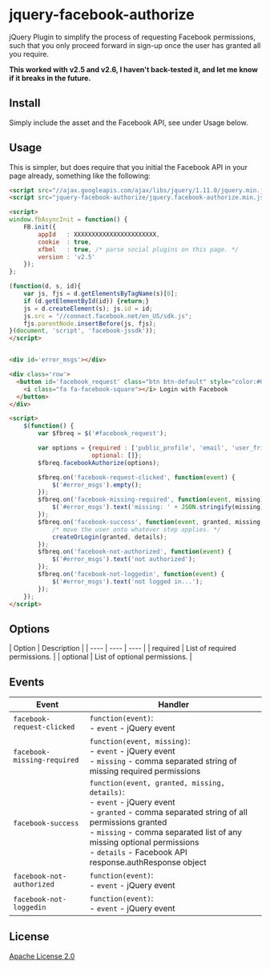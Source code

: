 # jquery-facebook-authorize
jQuery Plugin to simplify the process of requesting Facebook permissions, such that you only proceed forward in sign-up  once the user has granted all you require.

**This worked with v2.5 and v2.6, I haven't back-tested it, and let me know if it breaks in the future.**

Install
-------

Simply include the asset and the Facebook API, see under Usage below.

Usage
-----

This is simpler, but does require that you initial the Facebook API in your page already, something like the following:

```html
<script src="//ajax.googleapis.com/ajax/libs/jquery/1.11.0/jquery.min.js"></script>
<script src="jquery-facebook-authorize/jquery.facebook-authorize.min.js"></script>

<script>
window.fbAsyncInit = function() {
    FB.init({
        appId   : XXXXXXXXXXXXXXXXXXXXXXX,
        cookie  : true,
        xfbml   : true, /* parse social plugins on this page. */
        version : 'v2.5'
    });
};

(function(d, s, id){
    var js, fjs = d.getElementsByTagName(s)[0];
    if (d.getElementById(id)) {return;}
    js = d.createElement(s); js.id = id;
    js.src = "//connect.facebook.net/en_US/sdk.js";
    fjs.parentNode.insertBefore(js, fjs);
}(document, 'script', 'facebook-jssdk'));
</script>


<div id='error_msgs'></div>

<div class='row'>
  <button id='facebook_request' class="btn btn-default" style="color:#0b62a4;">
    <i class="fa fa-facebook-square"></i> Login with Facebook
  </button>
</div>

<script>
    $(function() {
        var $fbreq = $('#facebook_request');

        var options = {required : ['public_profile', 'email', 'user_friends', 'publish_actions'],
                       optional: []};
        $fbreq.facebookAuthorize(options);

        $fbreq.on('facebook-request-clicked', function(event) {
            $('#error_msgs').empty();
        });
        $fbreq.on('facebook-missing-required', function(event, missing) {
            $('#error_msgs').text('missing: ' + JSON.stringify(missing));
        });
        $fbreq.on('facebook-success', function(event, granted, missing, details) {
            /* move the user onto whatever step applies. */
            createOrLogin(granted, details);
        });
        $fbreq.on('facebook-not-authorized', function(event) {
            $('#error_msgs').text('not authorized');
        });
        $fbreq.on('facebook-not-loggedin', function(event) {
            $('#error_msgs').text('not logged in...');
        });
    });
</script>
```

Options
-------

| Option  | Description |
| ---- | ---- | ---- |
| required | List of required permissions. |
| optional | List of optional permissions. |

Events
------

| Event | Handler |
| ---- | ---- |
| `facebook-request-clicked` | `function(event)`: <br>- `event` - jQuery event |
| `facebook-missing-required` | `function(event, missing)`: <br>- `event` - jQuery event <br>- `missing` - comma separated string of missing required permissions |
| `facebook-success` | `function(event, granted, missing, details)`: <br>- `event` - jQuery event <br>- `granted` - comma separated string of all permissions granted <br>- `missing` - comma separated list of any missing optional permissions <br>- `details` - Facebook API response.authResponse object |
| `facebook-not-authorized` | `function(event)`: <br>- `event` - jQuery event |
| `facebook-not-loggedin` | `function(event)`: <br>- `event` - jQuery event |

License
-------
[Apache License 2.0](http://www.apache.org/licenses/LICENSE-2.0)
